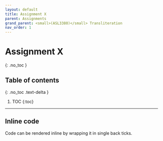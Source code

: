 ```yaml
---
layout: default
title: Assignment X
parent: Assignments
grand_parent: <small>(ASL3380)</small> Transliteration
nav_order: 1
---
```


# Assignment X
{: .no_toc }

## Table of contents
{: .no_toc .text-delta }

1. TOC
{:toc}

---

## Inline code

Code can be rendered inline by wrapping it in single back ticks.
